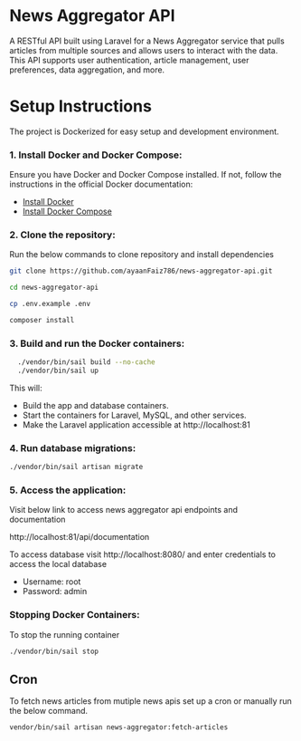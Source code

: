 # News Aggregator API

A RESTful API built using Laravel for a News Aggregator service that pulls articles from multiple sources and allows users to interact with the data. This API supports user authentication, article management, user preferences, data aggregation, and more.

# Setup Instructions
The project is Dockerized for easy setup and development environment.

### 1. Install Docker and Docker Compose:
Ensure you have Docker and Docker Compose installed. If not, follow the instructions in the official Docker documentation:
* [Install Docker](https://www.docker.com/get-started/)
* [Install Docker Compose](https://docs.docker.com/compose/install/)



### 2. Clone the repository:

Run the below commands to clone repository and install dependencies
```bash
git clone https://github.com/ayaanFaiz786/news-aggregator-api.git

cd news-aggregator-api

cp .env.example .env

composer install
```

### 3. Build and run the Docker containers:

```bash
  ./vendor/bin/sail build --no-cache
  ./vendor/bin/sail up
```

This will:

* Build the app and database containers.
* Start the containers for Laravel, MySQL, and other services.
* Make the Laravel application accessible at http://localhost:81


### 4. Run database migrations:
```bash
./vendor/bin/sail artisan migrate
```

### 5. Access the application:
Visit below link to access news aggregator api endpoints and documentation

http://localhost:81/api/documentation

To access database visit http://localhost:8080/
and enter credentials to access the local database
* Username: root
* Password: admin

### Stopping Docker Containers:
To stop the running container
```bash
./vendor/bin/sail stop
```
## Cron 
To fetch news articles from mutiple news apis set up a cron or manually run the below command.
```bash
vendor/bin/sail artisan news-aggregator:fetch-articles
```

